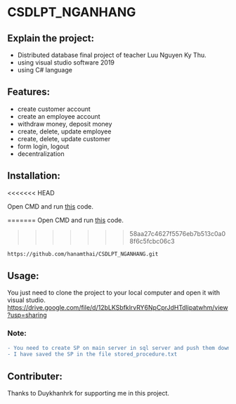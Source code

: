 # CSDLPT_NGANHANG

## Explain the project:

- Distributed database final project of teacher Luu Nguyen Ky Thu.
- using visual studio software 2019
- using C# language

## Features:

- create customer account
- create an employee account
- withdraw money, deposit money
- create, delete, update employee
- create, delete, update customer
- form login, logout
- decentralization

## Installation:
<<<<<<< HEAD

Open CMD and run [this](https://github.com/metailurini/cinema-mananger.git) code.

=======
Open CMD and run [this](https://github.com/hanamthai/CSDLPT_NGANHANG.git) code.
>>>>>>> 58aa27c4627f5576eb7b513c0a08f6c5fcbc06c3
```bash
https://github.com/hanamthai/CSDLPT_NGANHANG.git
```

## Usage:

You just need to clone the project to your local computer and open it with visual studio.
https://drive.google.com/file/d/12bLKSbfklrvRY6NpCprJdHTdlipatwhm/view?usp=sharing

### Note:

```diff
- You need to create SP on main server in sql server and push them down to fragmented sites.
- I have saved the SP in the file stored_procedure.txt
```

## Contributer:

Thanks to Duykhanhrk for supporting me in this project.
